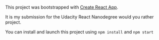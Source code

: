 This project was bootstrapped with [Create React App](https://github.com/facebookincubator/create-react-app).

It is my submission for the Udacity React Nanodegree would you rather project.

You can install and launch this project using `npm install` and `npm start`